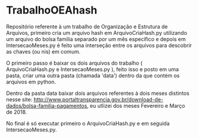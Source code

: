 # TrabalhoOEAhash

Repositório referente à um trabalho de Organização e Estrutura de Arquivos, primeiro cria um arquivo hash em ArquivoCriaHash.py utilizando um arquivo do bolsa família separado por um mês especifico e depois em IntersecaoMeses.py é feito uma interseção entre os arquivos para descobrir as chaves (ou nis) em comum.

O primeiro passo é baixar os dois arquivos do trabalho ( ArquivoCriaHash.py e IntersecaoMeses.py ), feito isso e posto em uma pasta, criar uma outra pasta (chamada 'data') dentro da que contém os arquivos em python.

Dentro da pasta data baixar dois arquivos referentes à dois meses distintos nesse site: http://www.portaltransparencia.gov.br/download-de-dados/bolsa-familia-pagamentos, eu utlizei dos meses Fevereiro e Março de 2018.

No final é só executar primeiro o ArquivoCriaHash.py e em seguida IntersecaoMeses.py.
